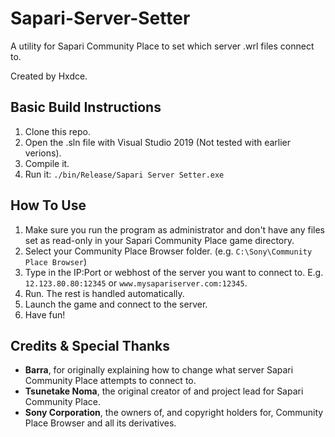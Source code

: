 # Sapari-Server-Setter

A utility for Sapari Community Place to set which server .wrl files connect to.

Created by Hxdce.

## Basic Build Instructions

1. Clone this repo.
2. Open the .sln file with Visual Studio 2019 (Not tested with earlier verions).
3. Compile it.
4. Run it: `./bin/Release/Sapari Server Setter.exe`

## How To Use

1. Make sure you run the program as administrator and don't have any files set as read-only in your Sapari Community Place game directory.
2. Select your Community Place Browser folder. (e.g. `C:\Sony\Community Place Browser`)
3. Type in the IP:Port or webhost of the server you want to connect to. E.g. `12.123.80.80:12345` or `www.mysapariserver.com:12345`.
4. Run. The rest is handled automatically.
5. Launch the game and connect to the server.
6. Have fun!

## Credits & Special Thanks

- **Barra**, for originally explaining how to change what server Sapari Community Place attempts to connect to.
- **Tsunetake Noma**, the original creator of and project lead for Sapari Community Place.
- **Sony Corporation**, the owners of, and copyright holders for, Community Place Browser and all its derivatives.
